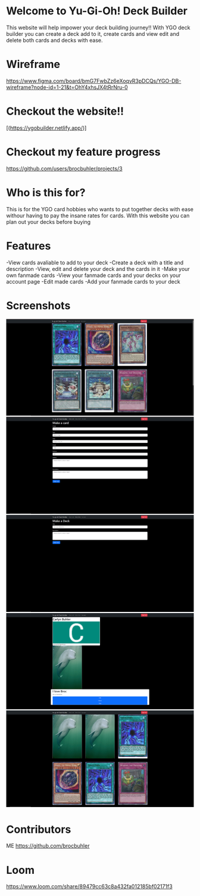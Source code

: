 # Welcome to Yu-Gi-Oh! Deck Builder

This website will help impower your deck building journey!!
With YGO deck builder you can create a deck add to it, create cards and view edit and delete both cards and decks with ease.

# Wireframe

https://www.figma.com/board/bmG7FwbZz6eXoqvR3pDCQs/YGO-DB-wireframe?node-id=1-21&t=OhY4xhsJX4tRrNru-0

# Checkout the website!!

[(https://ygobuilder.netlify.app/)]

# Checkout my feature progress

https://github.com/users/brocbuhler/projects/3

# Who is this for?

This is for the YGO card hobbies who wants to put together decks with ease withour having to pay the insane rates for cards. With this website you can plan out your decks before buying

# Features

-View cards avaliable to add to your deck
-Create a deck with a title and description
-View, edit and delete your deck and the cards in it
-Make your own fanmade cards
-View your fanmade cards and your decks on your account page
-Edit made cards
-Add your fanmade cards to your deck

# Screenshots

![Account Screenshot](./ygoimages/YGOMVPHOME.PNG)
![Account Screenshot](./ygoimages/YGOMVPCARDFORM.PNG)
![Account Screenshot](./ygoimages/YGOMVPDECKFORM.PNG)
![Account Screenshot](./ygoimages/YGOMVPACCOUNT.PNG)
![Account Screenshot](./ygoimages/YGOMVPDECKVIEW.PNG)

# Contributors

ME
https://github.com/brocbuhler

# Loom

https://www.loom.com/share/89479cc63c8a432fa012185bf02171f3
